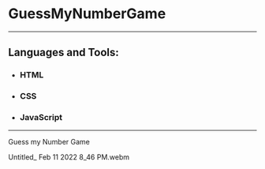 # GuessMyNumberGame
---

## Languages and Tools:

- ### HTML
- ### CSS
- ### JavaScript
---

Guess my Number Game

Untitled_ Feb 11 2022 8_46 PM.webm
